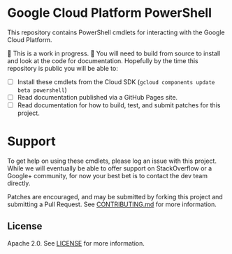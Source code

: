 # Google Cloud Platform PowerShell

This repository contains PowerShell cmdlets for interacting with the Google Cloud Platform.

:construction: This is a work in progress. :construction: You will need to
build from source to install and look at the code for documentation. Hopefully
by the time this repository is public you will be able to:

- [ ] Install these cmdlets from the Cloud SDK (`gcloud components update
  beta powershell`)
- [ ] Read documentation published via a GitHub Pages site.
- [ ] Read documentation for how to build, test, and submit patches for this
  project.

# Support

To get help on using these cmdlets, please log an issue with this project.
While we will eventually be able to offer support on StackOverflow or a
Google+ community, for now your best bet is to contact the dev team directly.

Patches are encouraged, and may be submitted by forking this project and
submitting a Pull Request.
See [CONTRIBUTING.md](CONTRIBUTING.md) for more information.

## License

Apache 2.0. See [LICENSE](LICENSE) for more information.
